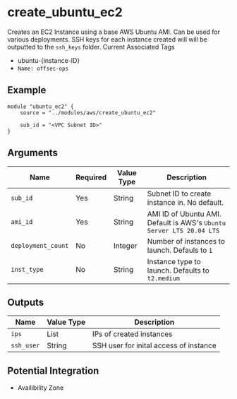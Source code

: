 # create_ubuntu_ec2
Creates an EC2 Instance using a base AWS Ubuntu AMI. Can be used for various deployments. SSH keys for each instance created will will be outputted to the `ssh_keys` folder.
Current Associated Tags
- ubuntu-{instance-ID}
- `Name: offsec-ops`

## Example
```hcl
module "ubuntu_ec2" {
    source = "../modules/aws/create_ubuntu_ec2"

    sub_id = "<VPC Subnet ID>"
}
```
## Arguments
| Name | Required | Value Type | Description |
|------|----------|------------|-------------|
| `sub_id` | Yes | String | Subnet ID to create instance in. No default. |
| `ami_id` | Yes | String | AMI ID of Ubuntu AMI. Default is AWS's `Ubuntu Server LTS 20.04 LTS` |
| `deployment_count` | No | Integer | Number of instances to launch. Defauls to `1` |
| `inst_type` | No | String | Instance type to launch. Defaults to `t2.medium`|

## Outputs 
| Name | Value Type | Description |
|------|------------|-------------|
| `ips` | List | IPs of created instances |
| `ssh_user` | String | SSH user for inital access of instance|

## Potential Integration
- Availibility Zone